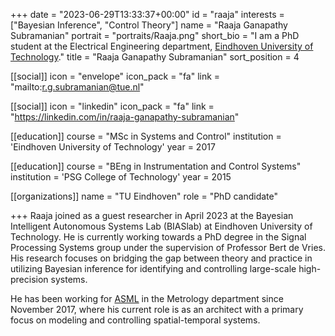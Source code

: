 +++
date = "2023-06-29T13:33:37+00:00"
id = "raaja"
interests = ["Bayesian Inference", "Control Theory"]
name = "Raaja Ganapathy Subramanian"
portrait = "portraits/Raaja.png"
short_bio = "I am a PhD student at the Electrical Engineering department, [Eindhoven University of Technology](https://www.tue.nl/en/)."
title = "Raaja Ganapathy Subramanian"
sort_position = 4

[[social]]
    icon = "envelope"
    icon_pack = "fa"
    link = "mailto:r.g.subramanian@tue.nl"

[[social]]
    icon = "linkedin"
    icon_pack = "fa"
    link = "https://linkedin.com/in/raaja-ganapathy-subramanian"

[[education]]
    course = "MSc in Systems and Control"
    institution = 'Eindhoven University of Technology'
    year = 2017

[[education]]
    course = "BEng in Instrumentation and Control Systems"
    institution = 'PSG College of Technology'
    year = 2015

[[organizations]]
    name = "TU Eindhoven"
    role = "PhD candidate"

+++
Raaja joined as a guest researcher in April 2023 at the Bayesian Intelligent Autonomous Systems Lab (BIASlab) at Eindhoven University of Technology.
He is currently working towards a PhD degree in the Signal Processing Systems group under the supervision of Professor Bert de Vries.
His research focuses on bridging the gap between theory and practice in utilizing Bayesian inference for identifying and controlling large-scale high-precision systems.

He has been working for <a href="https://www.asml.com/en">ASML</a> in the Metrology department since November 2017, where his current role is as an architect with a primary focus on modeling and controlling spatial-temporal systems.
